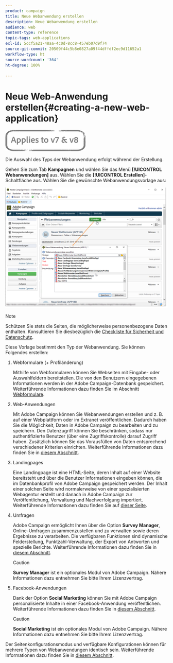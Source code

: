 ```yaml
---
product: campaign
title: Neue Webanwendung erstellen
description: Neue Webanwendung erstellen
audience: web
content-type: reference
topic-tags: web-applications
exl-id: 5ccf5a21-48aa-4c0d-8cc8-457eb07d9f74
source-git-commit: 20509f44c5b8e0827a09f44dffdf2ec9d11652a1
workflow-type: ht
source-wordcount: '364'
ht-degree: 100%

---
```


# Neue Web-Anwendung erstellen{#creating-a-new-web-application}

![](../../assets/common.svg)

Die Auswahl des Typs der Webanwendung erfolgt während der Erstellung.

Gehen Sie zum Tab **Kampagnen** und wählen Sie das Menü **[!UICONTROL Webanwendungen]** aus. Wählen Sie die **[!UICONTROL Erstellen]**-Schaltfläche aus. Wählen Sie die gewünschte Webanwendungsvorlage aus:

![](assets/webapp_create_from_campaign.png)

>[!NOTE]
>
>Schützen Sie stets die Seiten, die möglicherweise personenbezogene Daten enthalten. Konsultieren Sie diesbezüglich die [Checkliste für Sicherheit und Datenschutz](https://helpx.adobe.com/de/campaign/kb/acc-security.html#privacy).

Diese Vorlage bestimmt den Typ der Webanwendung. Sie können Folgendes erstellen:

1. Webformulare (+ Profiländerung)

   Mithilfe von Webformularen können Sie Webseiten mit Eingabe- oder Auswahlfeldern bereitstellen. Die von den Benutzern eingegebenen Informationen werden in der Adobe Campaign-Datenbank gespeichert. Weiterführende Informationen dazu finden Sie im Abschnitt [Webformulare](about-web-forms.md).

1. Web-Anwendungen

   Mit Adobe Campaign können Sie Webanwendungen erstellen und z. B. auf einer Webplattform oder im Extranet veröffentlichen. Dadurch haben Sie die Möglichkeit, Daten in Adobe Campaign zu bearbeiten und zu speichern. Den Datenzugriff können Sie beschränken, sodass nur authentifizierte Benutzer (über eine Zugriffskontrolle) darauf Zugriff haben. Zusätzlich können Sie das Vorausfüllen von Daten entsprechend verschiedener Kriterien einrichten. Weiterführende Informationen dazu finden Sie in [diesem Abschnitt](about-web-applications.md).

1. Landingpages 

   Eine Landingpage ist eine HTML-Seite, deren Inhalt auf einer Website bereitsteht und über die Benutzer Informationen eingeben können, die im Datenbankprofil von Adobe Campaign gespeichert werden. Der Inhalt einer solchen Seite wird normalerweise von einer spezialisierten Webagentur erstellt und danach in Adobe Campaign zur Veröffentlichung, Verwaltung und Nachverfolgung importiert. Weiterführende Informationen dazu finden Sie auf [dieser Seite](creating-a-landing-page.md).

1. Umfragen

   Adobe Campaign ermöglicht Ihnen über die Option **Survey Manager**, Online-Umfragen zusammenzustellen und zu verwalten sowie deren Ergebnisse zu verarbeiten. Die verfügbaren Funktionen sind dynamische Felderstellung, Punktzahl-Verwaltung, der Export von Antworten und spezielle Berichte. Weiterführende Informationen dazu finden Sie in [diesem Abschnitt](../../surveys/using/about-surveys.md).

   >[!CAUTION]
   >
   >**Survey Manager** ist ein optionales Modul von Adobe Campaign. Nähere Informationen dazu entnehmen Sie bitte Ihrem Lizenzvertrag.

1. Facebook-Anwendungen

   Dank der Option **Social Marketing** können Sie mit Adobe Campaign personalisierte Inhalte in einer Facebook-Anwendung veröffentlichen. Weiterführende Informationen dazu finden Sie in [diesem Abschnitt](../../social/using/about-social-marketing.md).

   >[!CAUTION]
   >
   >**Social Marketing** ist ein optionales Modul von Adobe Campaign. Nähere Informationen dazu entnehmen Sie bitte Ihrem Lizenzvertrag.

Der Seitenkonfigurationsmodus und verfügbare Konfigurationen können für mehrere Typen von Webanwendungen identisch sein. Weiterführende Informationen dazu finden Sie in [diesem Abschnitt](about-web-forms.md).
